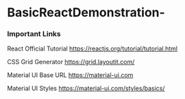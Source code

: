 # BasicReactDemonstration-


### Important Links

React Official Tutorial https://reactjs.org/tutorial/tutorial.html 

CSS Grid Generator https://grid.layoutit.com/

Material UI Base URL https://material-ui.com

Material UI Styles https://material-ui.com/styles/basics/

